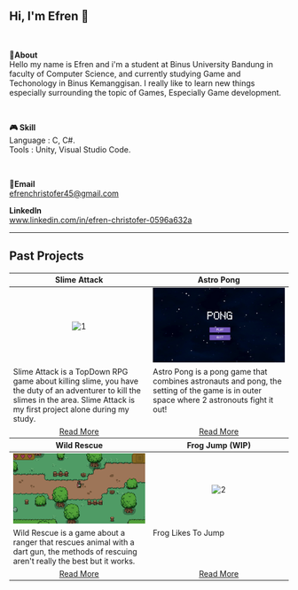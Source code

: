 
## Hi, I'm Efren 👋 

<br>

**📌About** <br>
Hello my name is Efren and i'm a student at Binus University Bandung in faculty of Computer Science, and currently studying Game and Techonology in Binus Kemanggisan. I really like to learn new things especially surrounding the topic of Games, Especially Game development.

<br>

**🎮 Skill** <br>
Language : C, C#.<br>
Tools    : Unity, Visual Studio Code.

<br>


**📩Email** <br>
efrenchristofer45@gmail.com
<br>

**LinkedIn** <br>
www.linkedin.com/in/efren-christofer-0596a632a
<br>

---

## Past Projects
<table width="100%">
  <thead>
    <tr>
      <th width="50%" align="center"><a>Slime Attack </a></th> <!--tittle-->
      <th width="50%" align="center"><a>Astro Pong</a></th> <!--tittle-->
    </tr>
  </thead>
  <tbody>
    <tr>
      <td align="center">
        <img src="https://github.com/Efrennnn/Efrennnn/blob/main/slimeattack.gif" alt="1" style="width:100%;height:auto;">
      </td>
      <td align="center">
        <img src="https://github.com/Efrennnn/Efrennnn/blob/main/astropong.gif" alt="2" style="width:100%;height:auto;">
      </td>
    </tr>
    <tr>
      <td valign="text-top">Slime Attack is a TopDown RPG game about killing slime, you have the duty of an adventurer to kill the slimes in the area. Slime Attack is my first project alone during my study.</td> <!--desc-->
      <td valign="text-top">Astro Pong is a pong game that combines astronauts and pong, the setting of the game is in outer space where 2 astronouts fight it out!</td> <!--desc-->
    </tr>
    <tr>
      <td align="center"><a href="https://github.com/Efrennnn/Slime-Attack">Read More</a></td> <!--link1-->
      <td align="center"><a href="https://github.com/Efrennnn/AstroPong">Read More</a></td> <!--link2-->
    </tr>
  
  <thead>
    <tr>
      <th width="50%" align="center"><a>Wild Rescue </a></th> <!--tittle-->
      <th width="50%" align="center"><a>Frog Jump (WIP)</a></th> <!--tittle-->
    </tr>
  </thead>

  <tbody>
    <tr>
      <td align="center">
        <img src="https://github.com/Efrennnn/Efrennnn/blob/main/wildrescue.gif" alt="1" style="width:100%;height:auto;">
      </td>
      <td align="center">
        <img src="https://github.com/Efrennnn/Efrennnn/blob/main/frogjump.gif" alt="2" style="width:100%;height:auto;">
      </td>
    </tr>
    <tr>
      <td valign="text-top">Wild Rescue is a game about a ranger that rescues animal with a dart gun, the methods of rescuing aren't really the best but it works.</td> <!--desc-->
      <td valign="text-top">Frog Likes To Jump</td> <!--desc-->
    </tr>
    <tr>
      <td align="center"><a href="https://github.com/Efrennnn/Wild-Rescue">Read More</a></td> <!--link1-->
      <td align="center"><a href="https://github.com/Efrennnn/Frog-Jump">Read More</a></td> <!--link1-->
    </tr>
  
    
  
  </tbody>
</table>

  </tbody>
</table>
